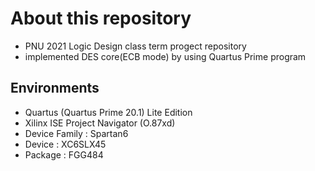 # About this repository
- PNU 2021 Logic Design class term progect repository
- implemented DES core(ECB mode) by using Quartus Prime program
## Environments
- Quartus (Quartus Prime 20.1) Lite Edition
- Xilinx ISE Project Navigator (O.87xd)
- Device Family : Spartan6 
- Device : XC6SLX45
- Package : FGG484
